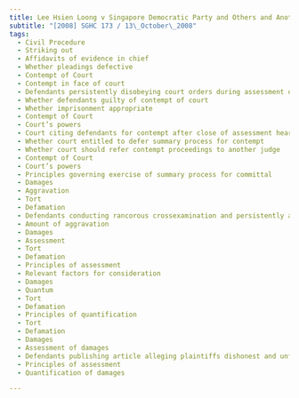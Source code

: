 ```yaml
---
title: Lee Hsien Loong v Singapore Democratic Party and Others and Another Suit 
subtitle: "[2008] SGHC 173 / 13\_October\_2008"
tags:
  - Civil Procedure
  - Striking out
  - Affidavits of evidence in chief
  - Whether pleadings defective
  - Contempt of Court
  - Contempt in face of court
  - Defendants persistently disobeying court orders during assessment of damages hearing and accusing judge of bias
  - Whether defendants guilty of contempt of court
  - Whether imprisonment appropriate
  - Contempt of Court
  - Court’s powers
  - Court citing defendants for contempt after close of assessment hearing
  - Whether court entitled to defer summary process for contempt
  - Whether court should refer contempt proceedings to another judge
  - Contempt of Court
  - Court’s powers
  - Principles governing exercise of summary process for committal
  - Damages
  - Aggravation
  - Tort
  - Defamation
  - Defendants conducting rancorous crossexamination and persistently asking questions of political nature
  - Amount of aggravation
  - Damages
  - Assessment
  - Tort
  - Defamation
  - Principles of assessment
  - Relevant factors for consideration
  - Damages
  - Quantum
  - Tort
  - Defamation
  - Principles of quantification
  - Tort
  - Defamation
  - Damages
  - Assessment of damages
  - Defendants publishing article alleging plaintiffs dishonest and unfit for office
  - Principles of assessment
  - Quantification of damages

---
```


